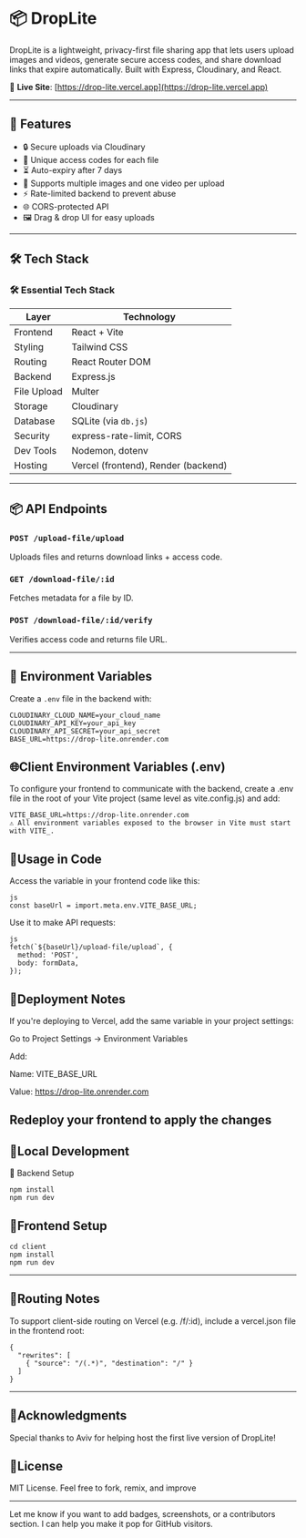 # 📦 DropLite

DropLite is a lightweight, privacy-first file sharing app that lets users upload images and videos, generate secure access codes, and share download links that expire automatically. Built with Express, Cloudinary, and React.

🔗 **Live Site**: [https://drop-lite.vercel.app](https://drop-lite.vercel.app)

---

## 🚀 Features

- 🔒 Secure uploads via Cloudinary
- 🧠 Unique access codes for each file
- ⏳ Auto-expiry after 7 days
- 📁 Supports multiple images and one video per upload
- ⚡ Rate-limited backend to prevent abuse
- 🌐 CORS-protected API
- 🖼️ Drag & drop UI for easy uploads

---

## 🛠 Tech Stack

### 🛠 Essential Tech Stack

| Layer        | Technology                           |
|--------------|--------------------------------------|
| Frontend     | React + Vite                         |
| Styling      | Tailwind CSS                         |
| Routing      | React Router DOM                     |
| Backend      | Express.js                           |
| File Upload  | Multer                               |
| Storage      | Cloudinary                           |
| Database     | SQLite (via `db.js`)                 |
| Security     | express-rate-limit, CORS             |
| Dev Tools    | Nodemon, dotenv                      |
| Hosting      | Vercel (frontend), Render (backend)  |


---

## 📦 API Endpoints

### `POST /upload-file/upload`
Uploads files and returns download links + access code.

### `GET /download-file/:id`
Fetches metadata for a file by ID.

### `POST /download-file/:id/verify`
Verifies access code and returns file URL.

---

## 🔐 Environment Variables

Create a `.env` file in the backend with:

```env
CLOUDINARY_CLOUD_NAME=your_cloud_name
CLOUDINARY_API_KEY=your_api_key
CLOUDINARY_API_SECRET=your_api_secret
BASE_URL=https://drop-lite.onrender.com
```
## 🌐Client Environment Variables (.env)
To configure your frontend to communicate with the backend, create a .env file in the root of your Vite project (same level as vite.config.js) and add: 
```
VITE_BASE_URL=https://drop-lite.onrender.com
⚠️ All environment variables exposed to the browser in Vite must start with VITE_.
```
 ## 🔧Usage in Code
Access the variable in your frontend code like this:
```
js
const baseUrl = import.meta.env.VITE_BASE_URL;
```
Use it to make API requests:
```
js
fetch(`${baseUrl}/upload-file/upload`, {
  method: 'POST',
  body: formData,
});
```
## 🚀Deployment Notes
If you're deploying to Vercel, add the same variable in your project settings:

Go to Project Settings → Environment Variables

Add:

Name: VITE_BASE_URL

Value: https://drop-lite.onrender.com

Redeploy your frontend to apply the changes
---
## 🧪Local Development
🔧 Backend Setup
```cd server
npm install
npm run dev
```
## 🎨Frontend Setup
```
cd client
npm install
npm run dev
```
---
## 🧭Routing Notes

To support client-side routing on Vercel (e.g. /f/:id), include a vercel.json file in the frontend root:
```
{
  "rewrites": [
    { "source": "/(.*)", "destination": "/" }
  ]
}
```
---
## 🙌Acknowledgments

Special thanks to Aviv for helping host the first live version of DropLite!

## 📄License
MIT License. Feel free to fork, remix, and improve

---

Let me know if you want to add badges, screenshots, or a contributors section. I can help you make it pop for GitHub visitors.
